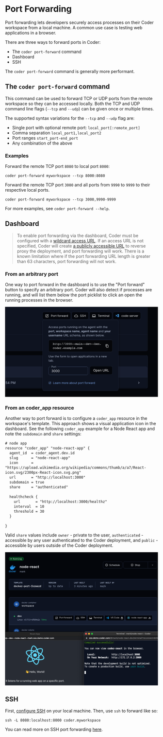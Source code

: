 # Port Forwarding

Port forwarding lets developers securely access processes on their Coder
workspace from a local machine. A common use case is testing web
applications in a browser.

There are three ways to forward ports in Coder:

- The `coder port-forward` command
- Dashboard
- SSH

The `coder port-forward` command is generally more performant.

## The `coder port-forward` command

This command can be used to forward TCP or UDP ports from the remote
workspace so they can be accessed locally. Both the TCP and UDP command
line flags (`--tcp` and `--udp`) can be given once or multiple times.

The supported syntax variations for the `--tcp` and `--udp` flag are:

- Single port with optional remote port: `local_port[:remote_port]`
- Comma separation `local_port1,local_port2`
- Port ranges `start_port-end_port`
- Any combination of the above

### Examples

Forward the remote TCP port `8080` to local port `8000`:

```console
coder port-forward myworkspace --tcp 8000:8080
```

Forward the remote TCP port `3000` and all ports from `9990` to `9999`
to their respective local ports.

```console
coder port-forward myworkspace --tcp 3000,9990-9999
```

For more examples, see `coder port-forward --help`.

## Dashboard

> To enable port forwarding via the dashboard, Coder must be configured with a
> [wildcard access URL](../admin/configure.md#wildcard-access-url). If an access
> URL is not specified, Coder will create [a publicly accessible URL](../admin/configure.md#tunnel)
> to reverse proxy the deployment, and port forwarding will work. There is a
> known limitation where if the port forwarding URL length is greater than 63
> characters, port forwarding will not work.

### From an arbitrary port

One way to port forward in the dashboard is to use the "Port forward" button to specify an arbitrary port. Coder will also detect if processes are running, and will list them below the port picklist to click an open the running processes in the browser.

![Port forwarding in the UI](../images/port-forward-dashboard.png)

### From an coder_app resource

Another way to port forward is to configure a `coder_app` resource in the workspace's template. This approach shows a visual application icon in the dashboard. See the following `coder_app` example for a Node React app and note the `subdomain` and `share` settings:

```hcl
# node app
resource "coder_app" "node-react-app" {
  agent_id  = coder_agent.dev.id
  slug      = "node-react-app"
  icon      = "https://upload.wikimedia.org/wikipedia/commons/thumb/a/a7/React-icon.svg/2300px-React-icon.svg.png"
  url       = "http://localhost:3000"
  subdomain = true
  share     = "authenticated"

  healthcheck {
    url       = "http://localhost:3000/healthz"
    interval  = 10
    threshold = 30
  }

}
```

Valid `share` values include `owner` - private to the user, `authenticated` - accessible by any user authenticated to the Coder deployment, and `public` - accessible by users outside of the Coder deployment.

![Port forwarding from an app in the UI](../images/coderapp-port-forward.png)

## SSH

First, [configure SSH](../ides.md#ssh-configuration) on your
local machine. Then, use `ssh` to forward like so:

```console
ssh -L 8080:localhost:8000 coder.myworkspace
```

You can read more on SSH port forwarding [here](https://www.ssh.com/academy/ssh/tunneling/example).
